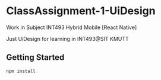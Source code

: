 # ClassAssignment-1-UiDesign
Work in Subject INT493 Hybrid Mobile [React Native]

Just UiDesign for learning in INT493@SIT KMUTT

## Getting Started
```
npm install
```
